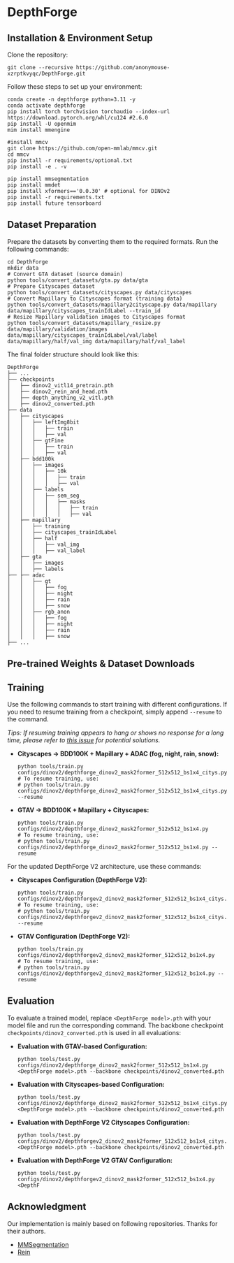 # DepthForge
## Installation & Environment Setup

Clone the repository:

```
git clone --recursive https://github.com/anonymouse-xzrptkvyqc/DepthForge.git
```

Follow these steps to set up your environment:

```
conda create -n depthforge python=3.11 -y
conda activate depthforge
pip install torch torchvision torchaudio --index-url https://download.pytorch.org/whl/cu124 #2.6.0
pip install -U openmim
mim install mmengine

#install mmcv
git clone https://github.com/open-mmlab/mmcv.git
cd mmcv
pip install -r requirements/optional.txt
pip install -e . -v

pip install mmsegmentation
pip install mmdet
pip install xformers=='0.0.30' # optional for DINOv2
pip install -r requirements.txt
pip install future tensorboard
```

## Dataset Preparation

Prepare the datasets by converting them to the required formats. Run the following commands:

```
cd DepthForge
mkdir data
# Convert GTA dataset (source domain)
python tools/convert_datasets/gta.py data/gta
# Prepare Cityscapes dataset
python tools/convert_datasets/cityscapes.py data/cityscapes
# Convert Mapillary to Cityscapes format (training data)
python tools/convert_datasets/mapillary2cityscape.py data/mapillary data/mapillary/cityscapes_trainIdLabel --train_id
# Resize Mapillary validation images to Cityscapes format
python tools/convert_datasets/mapillary_resize.py data/mapillary/validation/images data/mapillary/cityscapes_trainIdLabel/val/label data/mapillary/half/val_img data/mapillary/half/val_label
```

The final folder structure should look like this:

```
DepthForge
├── ...
├── checkpoints
│   ├── dinov2_vitl14_pretrain.pth
│   ├── dinov2_rein_and_head.pth
│   ├── depth_anything_v2_vitl.pth
│   ├── dinov2_converted.pth
├── data
│   ├── cityscapes
│   │   ├── leftImg8bit
│   │   │   ├── train
│   │   │   ├── val
│   │   ├── gtFine
│   │   │   ├── train
│   │   │   ├── val
│   ├── bdd100k
│   │   ├── images
│   │   │   ├── 10k
│   │   │   │   ├── train
│   │   │   │   ├── val
│   │   ├── labels
│   │   │   ├── sem_seg
│   │   │   │   ├── masks
│   │   │   │   │   ├── train
│   │   │   │   │   ├── val
│   ├── mapillary
│   │   ├── training
│   │   ├── cityscapes_trainIdLabel
│   │   ├── half
│   │   │   ├── val_img
│   │   │   ├── val_label
│   ├── gta
│   │   ├── images
│   │   ├── labels
├── ├── adac
│   │   ├── gt
│   │   │   ├── fog
│   │   │   ├── night
│   │   │   ├── rain
│   │   │   ├── snow
│   │   ├── rgb_anon
│   │   │   ├── fog
│   │   │   ├── night
│   │   │   ├── rain
│   │   │   ├── snow
├── ...

```

## Pre-trained Weights & Dataset Downloads



## Training

Use the following commands to start training with different configurations. If you need to resume training from a checkpoint, simply append `--resume` to the command.

*Tips: If resuming training appears to hang or shows no response for a long time, please refer to [this issue](https://github.com/open-mmlab/mmsegmentation/issues/3671) for potential solutions.*

- **Cityscapes → BDD100K + Mapillary + ADAC (fog, night, rain, snow):**

  ```
  python tools/train.py configs/dinov2/depthforge_dinov2_mask2former_512x512_bs1x4_citys.py
  # To resume training, use:
  # python tools/train.py configs/dinov2/depthforge_dinov2_mask2former_512x512_bs1x4_citys.py --resume
  ```

- **GTAV → BDD100K + Mapillary + Cityscapes:**

  ```
  python tools/train.py configs/dinov2/depthforge_dinov2_mask2former_512x512_bs1x4.py
  # To resume training, use:
  # python tools/train.py configs/dinov2/depthforge_dinov2_mask2former_512x512_bs1x4.py --resume
  ```

For the updated DepthForge V2 architecture, use these commands:

- **Cityscapes Configuration (DepthForge V2):**

  ```
  python tools/train.py configs/dinov2/depthforgev2_dinov2_mask2former_512x512_bs1x4_citys.py
  # To resume training, use:
  # python tools/train.py configs/dinov2/depthforgev2_dinov2_mask2former_512x512_bs1x4_citys.py --resume
  ```

- **GTAV Configuration (DepthForge V2):**

  ```
  python tools/train.py configs/dinov2/depthforgev2_dinov2_mask2former_512x512_bs1x4.py
  # To resume training, use:
  # python tools/train.py configs/dinov2/depthforgev2_dinov2_mask2former_512x512_bs1x4.py --resume
  ```



## Evaluation

To evaluate a trained model, replace `<DepthForge model>.pth` with your model file and run the corresponding command. The backbone checkpoint `checkpoints/dinov2_converted.pth` is used in all evaluations:

- **Evaluation with GTAV-based Configuration:**

  ```
  python tools/test.py configs/dinov2/depthforge_dinov2_mask2former_512x512_bs1x4.py <DepthForge model>.pth --backbone checkpoints/dinov2_converted.pth
  ```

- **Evaluation with Cityscapes-based Configuration:**

  ```
  python tools/test.py configs/dinov2/depthforge_dinov2_mask2former_512x512_bs1x4_citys.py <DepthForge model>.pth --backbone checkpoints/dinov2_converted.pth
  ```

- **Evaluation with DepthForge V2 Cityscapes Configuration:**

  ```
  python tools/test.py configs/dinov2/depthforgev2_dinov2_mask2former_512x512_bs1x4_citys.py <DepthForge model>.pth --backbone checkpoints/dinov2_converted.pth
  ```

- **Evaluation with DepthForge V2 GTAV Configuration:**

  ```
  python tools/test.py configs/dinov2/depthforgev2_dinov2_mask2former_512x512_bs1x4.py <DepthF
  ```

## Acknowledgment

Our implementation is mainly based on following repositories. Thanks for their authors.

- [MMSegmentation](https://github.com/open-mmlab/mmsegmentation)
- [Rein](https://github.com/w1oves/Rein)

